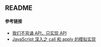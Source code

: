 ## README

#### 参考链接

- [我们不背诵 API，只实现 API](https://zhuanlan.zhihu.com/p/67188446)
- [JavaScript 深入之 call 和 apply 的模拟实现 ](https://github.com/mqyqingfeng/Blog/issues/11)
